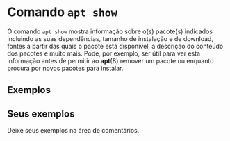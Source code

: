 # Comando `apt show`

O comando `apt show` mostra informação sobre o(s) pacote(s) indicados incluindo as suas dependências, tamanho de instalação e de download, fontes a partir das quais o pacote está disponível, a descrição do conteúdo dos pacotes e muito mais. Pode, por exemplo, ser útil para ver esta informação antes de permitir ao **apt**(8) remover um pacote ou enquanto procura por novos pacotes para instalar.

## Exemplos

## Seus exemplos

Deixe seus exemplos na área de comentários.